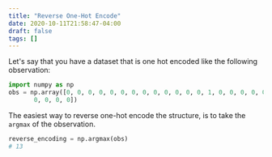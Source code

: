 ```yaml
---
title: "Reverse One-Hot Encode"
date: 2020-10-11T21:58:47-04:00
draft: false
tags: []
---
```


Let's say that you have a dataset that is one hot encoded like the following observation:

```python
import numpy as np
obs = np.array([0, 0, 0, 0, 0, 0, 0, 0, 0, 0, 0, 0, 0, 1, 0, 0, 0, 0, 0, 0,
       0, 0, 0, 0])
```

The easiest way to reverse one-hot encode the structure, is to take the `argmax` of the observation.

```python
reverse_encoding = np.argmax(obs)
# 13
```

